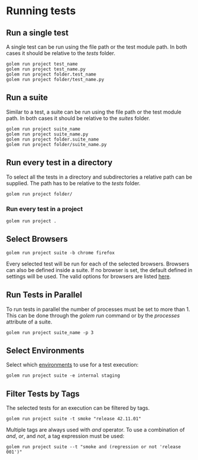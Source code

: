 Running tests
==================================================

## Run a single test

A single test can be run using the file path or the test module path.
In both cases it should be relative to the *tests* folder.
```
golem run project test_name
golem run project test_name.py
golem run project folder.test_name
golem run project folder/test_name.py
```

## Run a suite

Similar to a test, a suite can be run using the file path or the test module path.
In both cases it should be relative to the *suites* folder.

```
golem run project suite_name
golem run project suite_name.py
golem run project folder.suite_name
golem run project folder/suite_name.py
```

## Run every test in a directory

To select all the tests in a directory and subdirectories a relative path can be supplied.
The path has to be relative to the *tests* folder.

```
golem run project folder/
```

### Run every test in a project

```
golem run project .
```

## Select Browsers

```
golem run project suite -b chrome firefox
```

Every selected test will be run for each of the selected browsers.
Browsers can also be defined inside a suite.
If no browser is set, the default defined in settings will be used.
The valid options for browsers are listed [here](browsers.html#valid-options).

## Run Tests in Parallel

To run tests in parallel the number of processes must be set to more than 1.
This can be done through the *golem run* command or by the *processes* attribute of a suite. 

```
golem run project suite_name -p 3
```

## Select Environments

Select which [environments](test-data.html#environments) to use for a test execution:

```
golem run project suite -e internal staging
```

## Filter Tests by Tags

The selected tests for an execution can be filtered by tags.

```
golem run project suite -t smoke "release 42.11.01"
```

Multiple tags are always used with *and* operator.
To use a combination of *and*, *or*, and *not*, a tag expression must be used:

```
golem run project suite --t "smoke and (regression or not 'release 001')"
``` 
